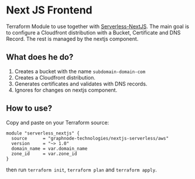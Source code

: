 # Next JS Frontend

Terraform Module to use together with [Serverless-NextJS](https://github.com/serverless-nextjs/serverless-next.js). The main goal is to configure a Cloudfront distribution with a Bucket, Certificate and DNS Record. The rest is managed by the nextjs component. 

## What does he do?

1. Creates a bucket with the name `subdomain-domain-com`
1. Creates a Cloudfront distribution.
1. Generates certificates and validates with DNS records.
1. Ignores for changes on nextjs component.

## How to use?
Copy and paste on your Terraform source:
```
module "serverless_nextjs" {
  source      = "graphnode-technologies/nextjs-serverless/aws"
  version     = "~> 1.0"
  domain_name = var.domain_name
  zone_id     = var.zone_id
}
```

then run `terraform init`, `terraform plan` and `terraform apply`.